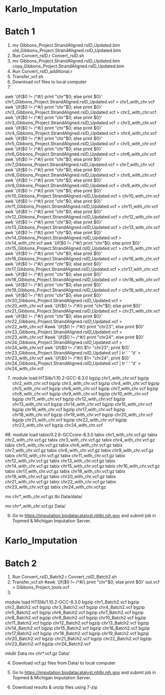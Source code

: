 # Karlo_Imputation

# Batch 1

1. mv Gibbons_Project.StrandAligned.rsID_Updated.bim old_Gibbons_Project.StrandAligned.rsID_Updated.bim
2. Run Convert_rsID.r Convert_rsID.sh
3. mv Gibbons_Project.StrandAligned.rsID_Updated.bim copy_Gibbons_Project.StrandAligned.rsID_Updated.bim 
4. Run Convert_rsID_additional.r
5. Transfer_vcf.sh
6. Download vcf files to local computer
7. 
awk '{if($0 !~ /^#/) print "chr"$0; else print $0}' chr1_Gibbons_Project.StrandAligned.rsID_Updated.vcf > chr1_with_chr.vcf
awk '{if($0 !~ /^#/) print "chr"$0; else print $0}' chr2_Gibbons_Project.StrandAligned.rsID_Updated.vcf > chr2_with_chr.vcf
awk '{if($0 !~ /^#/) print "chr"$0; else print $0}' chr3_Gibbons_Project.StrandAligned.rsID_Updated.vcf > chr3_with_chr.vcf
awk '{if($0 !~ /^#/) print "chr"$0; else print $0}' chr4_Gibbons_Project.StrandAligned.rsID_Updated.vcf > chr4_with_chr.vcf
awk '{if($0 !~ /^#/) print "chr"$0; else print $0}' chr5_Gibbons_Project.StrandAligned.rsID_Updated.vcf > chr5_with_chr.vcf
awk '{if($0 !~ /^#/) print "chr"$0; else print $0}' chr6_Gibbons_Project.StrandAligned.rsID_Updated.vcf > chr6_with_chr.vcf
awk '{if($0 !~ /^#/) print "chr"$0; else print $0}' chr7_Gibbons_Project.StrandAligned.rsID_Updated.vcf > chr7_with_chr.vcf
awk '{if($0 !~ /^#/) print "chr"$0; else print $0}' chr8_Gibbons_Project.StrandAligned.rsID_Updated.vcf > chr8_with_chr.vcf
awk '{if($0 !~ /^#/) print "chr"$0; else print $0}' chr9_Gibbons_Project.StrandAligned.rsID_Updated.vcf > chr9_with_chr.vcf
awk '{if($0 !~ /^#/) print "chr"$0; else print $0}' chr10_Gibbons_Project.StrandAligned.rsID_Updated.vcf > chr10_with_chr.vcf
awk '{if($0 !~ /^#/) print "chr"$0; else print $0}' chr11_Gibbons_Project.StrandAligned.rsID_Updated.vcf > chr11_with_chr.vcf
awk '{if($0 !~ /^#/) print "chr"$0; else print $0}' chr12_Gibbons_Project.StrandAligned.rsID_Updated.vcf > chr12_with_chr.vcf
awk '{if($0 !~ /^#/) print "chr"$0; else print $0}' chr13_Gibbons_Project.StrandAligned.rsID_Updated.vcf > chr13_with_chr.vcf
awk '{if($0 !~ /^#/) print "chr"$0; else print $0}' chr14_Gibbons_Project.StrandAligned.rsID_Updated.vcf > chr14_with_chr.vcf
awk '{if($0 !~ /^#/) print "chr"$0; else print $0}' chr15_Gibbons_Project.StrandAligned.rsID_Updated.vcf > chr15_with_chr.vcf
awk '{if($0 !~ /^#/) print "chr"$0; else print $0}' chr16_Gibbons_Project.StrandAligned.rsID_Updated.vcf > chr16_with_chr.vcf
awk '{if($0 !~ /^#/) print "chr"$0; else print $0}' chr17_Gibbons_Project.StrandAligned.rsID_Updated.vcf > chr17_with_chr.vcf
awk '{if($0 !~ /^#/) print "chr"$0; else print $0}' chr18_Gibbons_Project.StrandAligned.rsID_Updated.vcf > chr18_with_chr.vcf
awk '{if($0 !~ /^#/) print "chr"$0; else print $0}' chr19_Gibbons_Project.StrandAligned.rsID_Updated.vcf > chr19_with_chr.vcf
awk '{if($0 !~ /^#/) print "chr"$0; else print $0}' chr20_Gibbons_Project.StrandAligned.rsID_Updated.vcf > chr20_with_chr.vcf
awk '{if($0 !~ /^#/) print "chr"$0; else print $0}' chr21_Gibbons_Project.StrandAligned.rsID_Updated.vcf > chr21_with_chr.vcf
awk '{if($0 !~ /^#/) print "chr"$0; else print $0}' chr22_Gibbons_Project.StrandAligned.rsID_Updated.vcf > chr22_with_chr.vcf
#awk '{if($0 !~ /^#/) print "chr23"; else print $0}' chr23_Gibbons_Project.StrandAligned.rsID_Updated.vcf > chr23_with_chr.vcf
#awk '{if($0 !~ /^#/) print "chr24"; else print $0}' chr24_Gibbons_Project.StrandAligned.rsID_Updated.vcf > chr24_with_chr.vcf
awk '{if($0 !~ /^#/) $1= "chr23"; print $0}'  chr23_Gibbons_Project.StrandAligned.rsID_Updated.vcf | tr ' ' '\t'  > chr23_with_chr.vcf
awk '{if($0 !~ /^#/) $1= "chr24"; print $0}'  chr24_Gibbons_Project.StrandAligned.rsID_Updated.vcf | tr ' ' '\t'  > chr24_with_chr.vcf


7. module load HTSlib/1.10.2-GCC-8.3.0
bgzip chr1_with_chr.vcf
bgzip chr2_with_chr.vcf
bgzip chr3_with_chr.vcf
bgzip chr4_with_chr.vcf
bgzip chr5_with_chr.vcf
bgzip chr6_with_chr.vcf
bgzip chr7_with_chr.vcf
bgzip chr8_with_chr.vcf
bgzip chr9_with_chr.vcf
bgzip chr10_with_chr.vcf
bgzip chr11_with_chr.vcf
bgzip chr12_with_chr.vcf
bgzip chr13_with_chr.vcf
bgzip chr14_with_chr.vcf
bgzip chr15_with_chr.vcf
bgzip chr16_with_chr.vcf
bgzip chr17_with_chr.vcf
bgzip chr18_with_chr.vcf
bgzip chr19_with_chr.vcf
bgzip chr20_with_chr.vcf
bgzip chr21_with_chr.vcf
bgzip chr22_with_chr.vcf
bgzip chr23_with_chr.vcf
bgzip chr24_with_chr.vcf

#8. module load tabix/0.2.6-GCCcore-8.3.0
tabix chr1_with_chr.vcf.gz
tabix chr2_with_chr.vcf.gz
tabix chr3_with_chr.vcf.gz
tabix chr4_with_chr.vcf.gz
tabix chr5_with_chr.vcf.gz
tabix chr6_with_chr.vcf.gz
tabix chr7_with_chr.vcf.gz
tabix chr8_with_chr.vcf.gz
tabix chr9_with_chr.vcf.gz
tabix chr10_with_chr.vcf.gz
tabix chr11_with_chr.vcf.gz
tabix chr12_with_chr.vcf.gz
tabix chr13_with_chr.vcf.gz
tabix chr14_with_chr.vcf.gz
tabix chr15_with_chr.vcf.gz
tabix chr16_with_chr.vcf.gz
tabix chr17_with_chr.vcf.gz
tabix chr18_with_chr.vcf.gz
tabix chr19_with_chr.vcf.gz
tabix chr20_with_chr.vcf.gz
tabix chr21_with_chr.vcf.gz
tabix chr22_with_chr.vcf.gz
tabix chr23_with_chr.vcf.gz
tabix chr24_with_chr.vcf.gz

mv chr*_with_chr.vcf.gz.tbi Data/data/

mv chr*_with_chr.vcf.gz Data/

9. Go to https://imputation.biodatacatalyst.nhlbi.nih.gov and submit job in Topmed & Michigan Imputation Server.

# Karlo_Imputation

# Batch 2

1. Run Convert_rsID_Batch2.r Convert_rsID_Batch2.sh
2. Transfer_vcf.sh
#awk '{if($0 !~ /^#/) print "chr"$0; else print $0}' out.vcf > Gibbons_Project_tools.vcf
3. 
module load HTSlib/1.10.2-GCC-8.3.0
bgzip chr1_Batch2.vcf
bgzip chr2_Batch2.vcf
bgzip chr3_Batch2.vcf
bgzip chr4_Batch2.vcf
bgzip chr5_Batch2.vcf
bgzip chr6_Batch2.vcf
bgzip chr7_Batch2.vcf
bgzip chr8_Batch2.vcf
bgzip chr9_Batch2.vcf
bgzip chr10_Batch2.vcf
bgzip chr11_Batch2.vcf
bgzip chr12_Batch2.vcf
bgzip chr13_Batch2.vcf
bgzip chr14_Batch2.vcf
bgzip chr15_Batch2.vcf
bgzip chr16_Batch2.vcf
bgzip chr17_Batch2.vcf
bgzip chr18_Batch2.vcf
bgzip chr19_Batch2.vcf
bgzip chr20_Batch2.vcf
bgzip chr21_Batch2.vcf
bgzip chr22_Batch2.vcf
bgzip chr23_Batch2.vcf
bgzip chr24_Batch2.vcf

mkdir Data
mv chr*.vcf.gz Data/

4. Download vcf.gz files from Data/ to local computer

5. Go to https://imputation.biodatacatalyst.nhlbi.nih.gov and submit job in Topmed & Michigan Imputation Server.

6. Download results & unzip files using 7-zip

